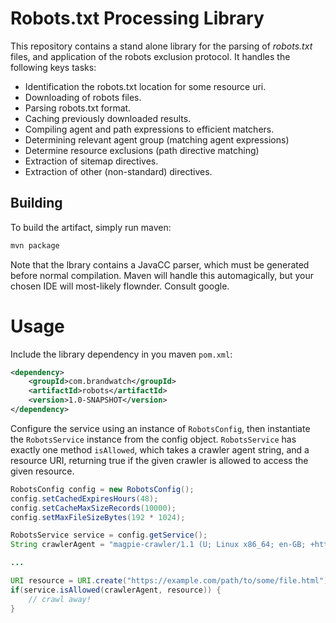 # Robots.txt Processing Library

This repository contains a stand alone library for the parsing of *robots.txt* files, and application of the robots exclusion protocol. It handles the following keys tasks:

 * Identification the robots.txt location for some resource uri. 
 * Downloading of robots files.
 * Parsing robots.txt format.
 * Caching previously downloaded results.
 * Compiling agent and path expressions to efficient matchers.
 * Determining relevant agent group (matching agent expressions)
 * Determine resource exclusions (path directive matching)
 * Extraction of sitemap directives.
 * Extraction of other (non-standard) directives.
 
## Building

To build the artifact, simply run maven:

```sh
mvn package
```
 
Note that the lbrary contains a JavaCC parser, which must be generated before normal compilation. Maven will handle this automagically, but your chosen IDE will most-likely flownder. Consult google.

# Usage

Include the library dependency in you maven `pom.xml`:

```xml
<dependency>
    <groupId>com.brandwatch</groupId>
    <artifactId>robots</artifactId>
    <version>1.0-SNAPSHOT</version>
</dependency>
```

Configure the service using an instance of `RobotsConfig`, then instantiate the `RobotsService` instance from the config object. `RobotsService` has exactly one method `isAllowed`, which takes a crawler agent string, and a resource URI, returning true if the given crawler is allowed to access the given resource.

```java
RobotsConfig config = new RobotsConfig();
config.setCachedExpiresHours(48);
config.setCacheMaxSizeRecords(10000);
config.setMaxFileSizeBytes(192 * 1024);

RobotsService service = config.getService();
String crawlerAgent = "magpie-crawler/1.1 (U; Linux x86_64; en-GB; +http://www.brandwatch.net)";

...

URI resource = URI.create("https://example.com/path/to/some/file.html");
if(service.isAllowed(crawlerAgent, resource)) {
    // crawl away!
}
```

